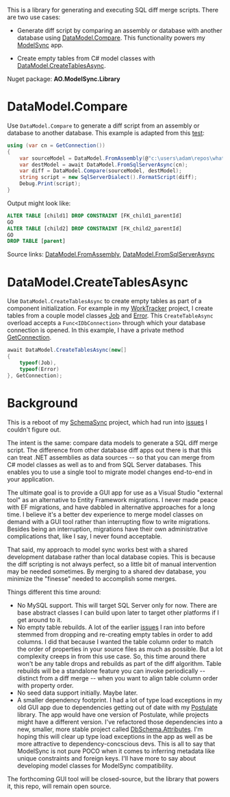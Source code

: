 This is a library for generating and executing SQL diff merge scripts. There are two use cases:

- Generate diff script by comparing an assembly or database with another database using [DataModel.Compare](https://github.com/adamosoftware/ModelSync/blob/master/ModelSync.Library/Models/DataModel_Compare.cs#L8). This functionality powers my [ModelSync](http://www.aosoftware.net/modelSync.html) app.

- Create empty tables from C# model classes with [DataModel.CreateTablesAsync](https://github.com/adamosoftware/ModelSync/blob/master/ModelSync.Library/Models/DataModel_Create.cs#L21). 

Nuget package: **AO.ModelSync.Library**

# DataModel.Compare
Use `DataModel.Compare` to generate a diff script from an assembly or database to another database. This example is adapted from this [test](https://github.com/adamosoftware/ModelSync/blob/master/Testing/ModelComparison.cs#L325):
```csharp
using (var cn = GetConnection())
{
    var sourceModel = DataModel.FromAssembly(@"c:\users\adam\repos\whatever.dll");
    var destModel = await DataModel.FromSqlServerAsync(cn);
    var diff = DataModel.Compare(sourceModel, destModel);    
    string script = new SqlServerDialect().FormatScript(diff);
    Debug.Print(script);
}
```
Output might look like:
```sql
ALTER TABLE [child1] DROP CONSTRAINT [FK_child1_parentId]
GO
ALTER TABLE [child2] DROP CONSTRAINT [FK_child2_parentId]
GO
DROP TABLE [parent]
```
Source links: [DataModel.FromAssembly](https://github.com/adamosoftware/ModelSync/blob/master/ModelSync.Library/Models/DataModel.cs#L34), [DataModel.FromSqlServerAsync](https://github.com/adamosoftware/ModelSync/blob/master/ModelSync.Library/Models/DataModel.cs#L23)

# DataModel.CreateTablesAsync
Use `DataModel.CreateTablesAsync` to create empty tables as part of a component initialization. For example in my [WorkTracker](https://github.com/adamosoftware/WorkTracker/blob/master/WorkTracker.Library/JobManager.cs#L32) project, I create tables from a couple model classes [Job](https://github.com/adamosoftware/WorkTracker/blob/master/WorkTracker.Library/Models/Job.cs) and [Error](https://github.com/adamosoftware/WorkTracker/blob/master/WorkTracker.Library/Models/Error.cs). This `CreateTableAsync` overload accepts a `Func<IDbConnection>` through which your database connection is opened. In this example, I have a private method [GetConnection](https://github.com/adamosoftware/WorkTracker/blob/master/WorkTracker.Library/JobManager.cs#L24).

```csharp
await DataModel.CreateTablesAsync(new[]
{
    typeof(Job),
    typeof(Error)
}, GetConnection);

```

# Background
This is a reboot of my [SchemaSync](https://github.com/adamosoftware/SchemaSync) project, which had run into [issues](https://github.com/adamosoftware/SchemaSync/issues) I couldn't figure out.

The intent is the same: compare data models to generate a SQL diff merge script. The difference from other database diff apps out there is that this can treat .NET assemblies as data sources -- so that you can merge from C# model classes as well as to and from SQL Server databases. This enables you to use a single tool to migrate model changes end-to-end in your application.

The ultimate goal is to provide a GUI app for use as a Visual Studio "external tool" as an alternative to Entity Framework migrations. I never made peace with EF migrations, and have dabbled in alternative approaches for a long time. I believe it's a better dev experience to merge model classes on demand with a GUI tool rather than interrupting flow to write migrations. Besides being an interruption, migrations have their own administrative complications that, like I say, I never found acceptable.

That said, my approach to model sync works best with a shared development database rather than local database copies. This is because the diff scripting is not always perfect, so a little bit of manual intervention may be needed sometimes. By merging to a shared dev database, you minimize the "finesse" needed to accomplish some merges.

Things different this time around:

- No MySQL support. This will target SQL Server only for now. There are base abstract classes I can build upon later to target other platforms if I get around to it.
- No empty table rebuilds. A lot of the earlier [issues](https://github.com/adamosoftware/SchemaSync/issues) I ran into before stemmed from dropping and re-creating empty tables in order to add columns. I did that because I wanted the table column order to match the order of properties in your source files as much as possible. But a lot complexity creeps in from this use case. So, this time around there won't be any table drops and rebuilds as part of the diff algorithm. Table rebuilds will be a standalone feature you can invoke periodically -- distinct from a diff merge -- when you want to align table column order with property order.
- No seed data support initially. Maybe later.
- A smaller dependency footprint. I had a lot of type load exceptions in my old GUI app due to dependencies getting out of date with my [Postulate](https://github.com/adamosoftware/Postulate) library. The app would have one version of Postulate, while projects might have a different version. I've refactored those dependencies into a new, smaller, more stable project called [DbSchema.Attributes](https://github.com/adamosoftware/DbSchema.Attributes). I'm hoping this will clear up type load exceptions in the app as well as be more attractive to dependency-concscious devs. This is all to say that ModelSync is not pure POCO when it comes to inferring metadata like unique constraints and foreign keys. I'll have more to say about developing model classes for ModelSync compatibility.

The forthcoming GUI tool will be closed-source, but the library that powers it, this repo, will remain open source.


